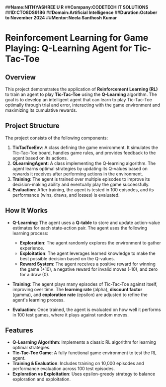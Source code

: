 ##**Name:NITHYASHREE U R**
##**Company:CODETECH IT SOLUTIONS**
##**ID:CTO8DS9186**
##**Domain:Artificial Intelligence**
##**Duration:October to November 2024**
##**Mentor:Neela Santhosh Kumar**

# **Reinforcement Learning for Game Playing: Q-Learning Agent for Tic-Tac-Toe**

## **Overview**
This project demonstrates the application of **Reinforcement Learning (RL)** to train an agent to play **Tic-Tac-Toe** using the **Q-Learning** algorithm. The goal is to develop an intelligent agent that can learn to play Tic-Tac-Toe optimally through trial and error, interacting with the game environment and maximizing its cumulative rewards.

## **Project Structure**
The project consists of the following components:

1. **TicTacToeEnv**: A class defining the game environment. It simulates the Tic-Tac-Toe board, handles game rules, and provides feedback to the agent based on its actions.
2. **QLearningAgent**: A class implementing the Q-learning algorithm. The agent learns optimal strategies by updating its Q-values based on rewards it receives after performing actions in the environment.
3. **Training**: The agent is trained over multiple episodes to improve its decision-making ability and eventually play the game successfully.
4. **Evaluation**: After training, the agent is tested in 100 episodes, and its performance (wins, draws, and losses) is evaluated.

## **How It Works**
- **Q-Learning**: The agent uses a **Q-table** to store and update action-value estimates for each state-action pair. The agent uses the following learning process:
    - **Exploration**: The agent randomly explores the environment to gather experience.
    - **Exploitation**: The agent leverages learned knowledge to make the best possible decision based on the Q-values.
    - **Reward System**: The agent receives a positive reward for winning the game (+10), a negative reward for invalid moves (-10), and zero for a draw (0).

- **Training**: The agent plays many episodes of Tic-Tac-Toe against itself, improving over time. The **learning rate** (alpha), **discount factor** (gamma), and **exploration rate** (epsilon) are adjusted to refine the agent's learning process.

- **Evaluation**: Once trained, the agent is evaluated on how well it performs in 100 test games, where it plays against random moves.

## **Features**
- **Q-Learning Algorithm**: Implements a classic RL algorithm for learning optimal strategies.
- **Tic-Tac-Toe Game**: A fully functional game environment to test the RL agent.
- **Training & Evaluation**: Includes training on 10,000 episodes and performance evaluation across 100 test episodes.
- **Exploration vs Exploitation**: Uses epsilon-greedy strategy to balance exploration and exploitation.


